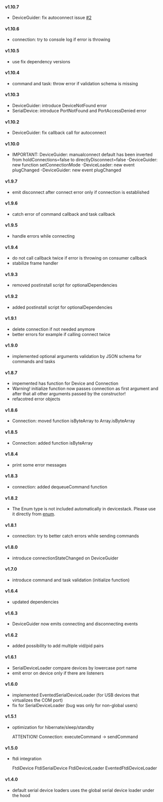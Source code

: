 #### v1.10.7
- DeviceGuider: fix autoconnect issue [#2](https://github.com/adrai/devicestack/issues/2)

#### v1.10.6
- connection: try to console log if error is throwing

#### v1.10.5
- use fix dependency versions

#### v1.10.4
- command and task: throw error if validation schema is missing

#### v1.10.3
- DeviceGuider: introduce DeviceNotFound error
- SerialDevice: introduce PortNotFound and PortAccessDenied error

#### v1.10.2
- DeviceGuider: fix callback call for autoconnect

#### v1.10.0
- IMPORTANT: DeviceGuider: manualconnect default has been inverted from holdConnections=false to directlyDisconnect=false
-DeviceGuider: new function setConnectionMode
-DeviceLoader: new event plugChanged
-DeviceGuider: new event plugChanged

#### v1.9.7
- emit disconnect after connect error only if connection is established

#### v1.9.6
- catch error of command callback and task callback

#### v1.9.5
- handle errors while connecting

#### v1.9.4
- do not call callback twice if error is throwing on consumer callback
- stabilize frame handler

#### v1.9.3
- removed postinstall script for optionalDependencies

#### v1.9.2
- added postinstall script for optionalDependencies

#### v1.9.1
- delete connection if not needed anymore
- better errors for example if calling connect twice

#### v1.9.0
- implemented optional arguments validation by JSON schema for commands and tasks

#### v1.8.7
- impemented has function for Device and Connection
- Warning! initialize function now passes connection as first argument and after that all other arguments passed by the constructor!
- refacotred error objects

#### v1.8.6
- Connection: moved function isByteArray to Array.isByteArray

#### v1.8.5
- Connection: added function isByteArray

#### v1.8.4
- print some error messages

#### v1.8.3
- connection: added dequeueCommand function

#### v1.8.2
- The Enum type is not included automatically in devicestack. Please use it directly from [enum](https://github.com/adrai/enum).

#### v1.8.1
- connection: try to better catch errors while sending commands

#### v1.8.0
- introduce connectionStateChanged on DeviceGuider

#### v1.7.0
- introduce command and task validation (initialize function)

#### v1.6.4
- updated dependencies

#### v1.6.3
- DeviceGuider now emits connecting and disconnecting events

#### v1.6.2
- added possibility to add multiple vid/pid pairs

#### v1.6.1
- SerialDeviceLoader compare devices by lowercase port name
- emit error on device only if there are listeners

#### v1.6.0
- implemented EventedSerialDeviceLoader (for USB devices that virtualizes the COM port)
- fix for SerialDeviceLoader (bug was only for non-global users)

#### v1.5.1
- optimization for hibernate/sleep/standby

  ATTENTION! Connection: executeCommand -> sendCommand

#### v1.5.0
- ftdi integration

  FtdiDevice
  FtdiSerialDevice
  FtdiDeviceLoader
  EventedFtdiDeviceLoader

#### v1.4.0
- default serial device loaders uses the global serial device loader under the hood